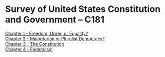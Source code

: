 # Survey of United States Constitution and Government – C181

[Chapter 1 - Freedom, Order, or Equality?](https://github.com/EternalPractice/Public-Notes/blob/master/Survey%20of%20United%20States%20Constitution%20and%20Government/markdown/Chapter%201.md)  
[Chapter 2 - Majoritarian or Pluralist Democracy?](https://github.com/EternalPractice/Public-Notes/blob/master/Survey%20of%20United%20States%20Constitution%20and%20Government/markdown/Chapter%202.md)  
[Chapter 3 - The Constitution](https://github.com/EternalPractice/Public-Notes/blob/master/Survey%20of%20United%20States%20Constitution%20and%20Government/markdown/Chapter%203.md)  
[Chapter 4 - Federalism](https://github.com/EternalPractice/Public-Notes/blob/master/Survey%20of%20United%20States%20Constitution%20and%20Government/markdown/Chapter%204.md)
